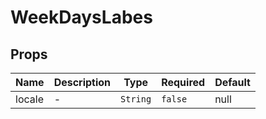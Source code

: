 # WeekDaysLabes

## Props

<!-- @vuese:WeekDaysLabes:props:start -->
|Name|Description|Type|Required|Default|
|---|---|---|---|---|
|locale|-|`String`|`false`|null|

<!-- @vuese:WeekDaysLabes:props:end -->


